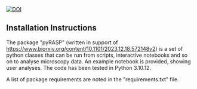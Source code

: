 [![DOI](https://zenodo.org/badge/DOI/10.5281/zenodo.10688937.svg)](https://doi.org/10.5281/zenodo.10688937)

## Installation Instructions

The package "pyRASP" (written in support of https://www.biorxiv.org/content/10.1101/2023.12.18.572148v2) is a set of python classes that can be run from scripts, interactive notebooks and so on to analyse microscopy data. An example notebook is provided, showing user analyses. The code has been tested in Python 3.10.12.

A list of package requirements are noted in the "requirements.txt" file.
